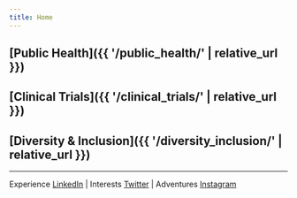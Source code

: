 ```yaml
---
title: Home
---
```


## [Public Health]({{ '/public_health/' | relative_url }}) 

## [Clinical Trials]({{ '/clinical_trials/' | relative_url }})

## [Diversity & Inclusion]({{ '/diversity_inclusion/' | relative_url }})

___________________
Experience [LinkedIn](https://www.linkedin.com/in/danielle-beaulieu-68197b61) | Interests [Twitter](https://twitter.com/anddunny) | Adventures [Instagram](https://www.instagram.com/dunnybun/)




